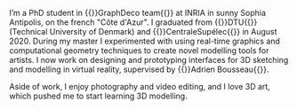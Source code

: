 I’m a PhD student in {{<link url="https://team.inria.fr/graphdeco/">}}GraphDeco team{{</link>}} at INRIA in sunny Sophia Antipolis, on the french "Côte d'Azur". I graduated from {{<link url="https://www.dtu.dk/">}}DTU{{</link>}} (Technical University of Denmark) and {{<link url="https://www.centralesupelec.fr/">}}CentraleSupélec{{</link>}} in August 2020. During my master I experimented with using real-time graphics and computational geometry techniques to create novel modelling tools for artists. I now work on designing and prototyping interfaces for 3D sketching and modelling in virtual reality, supervised by {{<link url="http://www-sop.inria.fr/members/Adrien.Bousseau/">}}Adrien Bousseau{{</link>}}.

Aside of work, I enjoy photography and video editing, and I love 3D art, which pushed me to start learning 3D modelling.